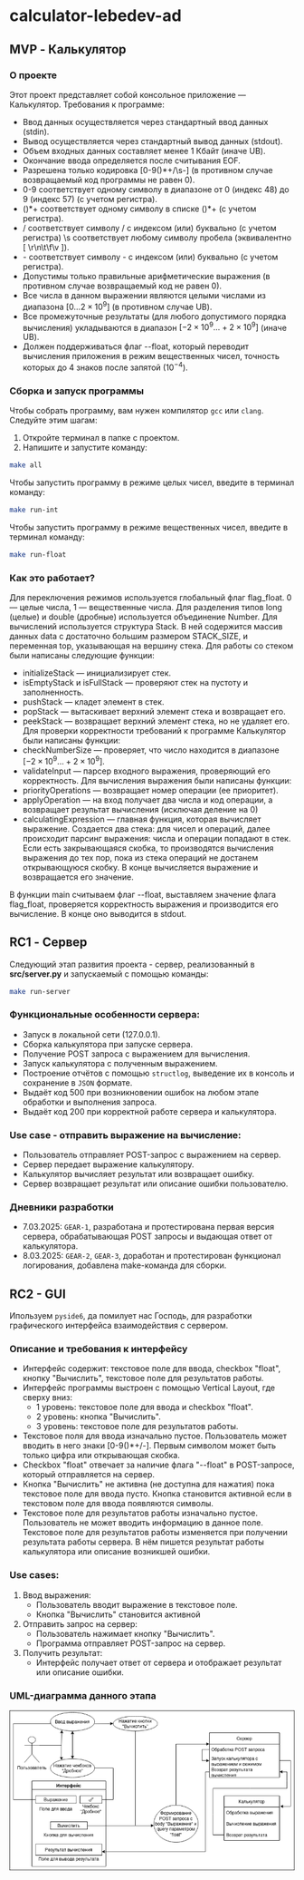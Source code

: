 # calculator-lebedev-ad

## MVP - Калькулятор

### О проекте
Этот проект представляет собой консольное приложение — Калькулятор.
Требования к программе:
- Ввод данных осуществляется через стандартный ввод данных (stdin).
- Вывод осуществляется через стандартный вывод данных (stdout).
- Объем входных данных составляет менее 1 Кбайт (иначе UB).
- Окончание ввода определяется после считывания EOF.
- Разрешена только кодировка [0-9()*+\/\s-] (в противном случае возвращаемый код программы не равен 0).
- 0-9 соответствует одному символу в диапазоне от 0 (индекс 48) до 9 (индекс 57) (с учетом регистра).
- ()\*+ соответствует одному символу в списке ()\*+ (с учетом регистра).
- \/ соответствует символу / с индексом (или) буквально (с учетом регистра) \s соответствует любому символу пробела (эквивалентно [ \r\n\t\f\v ]).
- \- соответствует символу - с индексом (или) буквально (с учетом регистра).
- Допустимы только правильные арифметические выражения (в противном случае возвращаемый код не равен 0).
- Все числа в данном выражении являются целыми числами из диапазона $[0 \dots 2 \times 10^9]$ (в противном случае UB).
- Все промежуточные результаты (для любого допустимого порядка вычисления) укладываются в диапазон $[-2 \times 10^9 \dots +2 \times 10^9]$ (иначе UB).
- Должен поддерживаться флаг --float, который переводит вычисления приложения в режим вещественных чисел, точность которых до 4 знаков после запятой $(10^{-4}).$

### Сборка и запуск программы
Чтобы собрать программу, вам нужен компилятор `gcc` или `clang`. Следуйте этим шагам:
1. Откройте терминал в папке с проектом.
2. Напишите и запустите команду:
```bash
make all
```
Чтобы запустить программу в режиме целых чисел, введите в терминал команду:
```bash
make run-int
```
Чтобы запустить программу в режиме вещественных чисел, введите в терминал команду:
```bash
make run-float
```
### Как это работает?

Для переключения режимов используется глобальный флаг flag_float. 0 — целые числа, 1 — вещественные числа.
Для разделения типов long (целые) и double (дробные) используется объединение Number.
Для вычислений используется структура Stack. В ней содержится массив данных data с достаточно большим размером STACK_SIZE, и переменная top, указывающая на вершину стека.
Для работы со стеком были написаны следующие функции:
- initializeStack — инициализирует стек.
- isEmptyStack и isFullStack — проверяют стек на пустоту и заполненность.
- pushStack — кладет элемент в стек.
- popStack — вытаскивает верхний элемент стека и возвращает его.
- peekStack — возвращает верхний элемент стека, но не удаляет его.
Для проверки корректности требований к программе Калькулятор были написаны функции:
- checkNumberSize — проверяет, что число находится в диапазоне $[-2 \times 10^9 \dots +2 \times 10^9]$.
- validateInput — парсер входного выражения, проверяющий его корректность.
Для вычисления выражения были написаны функции:
- priorityOperations — возвращает номер операции (ее приоритет).
- applyOperation — на вход получает два числа и код операции, а возвращает результат вычисления (исключая деление на 0)
- calculatingExpression — главная функция, которая вычисляет выражение. Создается два стека: для чисел и операций, далее происходит парсинг выражения: числа и операции попадают в стек. Если есть закрывающаяся скобка, то производятся вычисления выражения до тех пор, пока из стека операций не достанем открывающуюся скобку. В конце вычисляется выражение и возвращается его значение.

В функции main считываем флаг --float, выставляем значение флага flag_float, проверяется корректность выражения и производится его вычисление. В конце оно выводится в stdout.

## RC1 - Сервер

Следующий этап развития проекта - сервер, реализованный в **src/server.py** и запускаемый с помощью команды:
```bash
make run-server
```

### Функциональные особенности сервера:
- Запуск в локальной сети (127.0.0.1).
- Сборка калькулятора при запуске сервера.
- Получение POST запроса с выражением для вычисления.
- Запуск калькулятора с полученным выражением.
- Построение отчётов с помощью `structlog`, выведение их в консоль и сохранение в `JSON` формате. 
- Выдаёт код 500 при возникновении ошибок на любом этапе обработки и выполнения запроса.
- Выдаёт код 200 при корректной работе сервера и калькулятора.

### Use case - отправить выражение на вычисление:
- Пользователь отправляет POST-запрос с выражением на сервер.
- Сервер передает выражение калькулятору.
- Калькулятор вычисляет результат или возвращает ошибку.
- Сервер возвращает результат или описание ошибки пользователю.

### Дневники разработки
- 7.03.2025: `GEAR-1`, разработана и протестирована первая версия сервера, обрабатывающая POST запросы и выдающая ответ от калькулятора.
- 8.03.2025: `GEAR-2`, `GEAR-3`, доработан и протестирован функционал логирования, добавлена make-команда для сборки.

## RC2 - GUI

Ипользуем `pyside6`, да помилует нас Господь, для разработки графического интерфейса взаимодействия с сервером.

### Описание и требования к интерфейсу
- Интерфейс содержит: текстовое поле для ввода, checkbox "float", кнопку "Вычислить", текстовое поле для результатов работы.
- Интерфейс программы выстроен с помощью Vertical Layout, где сверху вниз:
  - 1 уровень: текстовое поле для ввода и checkbox "float".
  - 2 уровень: кнопка "Вычислить".
  - 3 уровень: текстовое поле для результатов работы.
- Текстовое поля для ввода изначально пустое. Пользователь может вводить в него знаки [0-9()*+\/-]. Первым символом может быть только цифра или открывающая скобка.
- Checkbox "float" отвечает за наличие флага "--float" в POST-запросе, который отправляется на сервер.
- Кнопка "Вычислить" не активна (не доступна для нажатия) пока текстовое поле для ввода пусто. Кнопка становится активной если в текстовом поле для ввода появляются символы.
- Текстовое поле для результатов работы изначально пустое. Пользователь не может вводить информацию в данное поле. Текстовое поле для результатов работы изменяется при получении результата работы сервера. В нём пишется результат работы калькулятора или описание возникшей ошибки.

### Use cases:
1. Ввод выражения:
   - Пользователь вводит выражение в текстовое поле.
   - Кнопка "Вычислить" становится активной
2. Отправить запрос на сервер:
   - Пользователь нажимает кнопку "Вычислить".
   - Программа отправляет POST-запрос на сервер.
3. Получить результат:
   - Интерфейс получает ответ от сервера и отображает результат или описание ошибки.

### UML-диаграмма данного этапа
![Alt text](/UML.png)